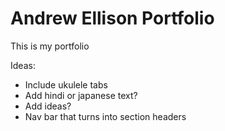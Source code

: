 # Andrew Ellison Portfolio

This is my portfolio

Ideas:
- Include ukulele tabs
- Add hindi or japanese text?
- Add ideas?
- Nav bar that turns into section headers